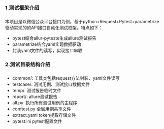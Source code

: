 ### 1.测试框架介绍 <h3> 
本项目是以微信公众平台接口为例，基于python+Request+Pytest+parametrize驱动实现的的API接口自动化测试框架，特点如下：
* pytest结合allur-pyteste生成allure测试报告
* parametrize结合yaml实现数据驱动
* 封装yaml文件的读写，实现接口串联
### 2.测试目录结构介绍 <h3> 
* common/: 工具类包括request方法封装、yaml文件读写
* testcase/: 测试用例、测试接口数据文件
* temp/: 测试报告临时文件
* report/: allure测试报告
* all.py: 执行所有测试用例的主程序
* conftest.py 全局用例共享文件
* extract.yaml  token提取存储文件
* pytest.ini  pytest配置文件

